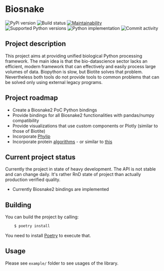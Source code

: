 # Biosnake

![PyPi version](https://img.shields.io/pypi/v/biosnake?style=flat-square)
![Build status](https://img.shields.io/github/workflow/status/covid-genomics/biosnake/Build?style=flat-square)
[![Maintainability](https://api.codeclimate.com/v1/badges/bb922f4c1b788ed1a6a4/maintainability)](https://codeclimate.com/github/covid-genomics/biosnake/maintainability)
![Supported Python versions](https://img.shields.io/pypi/pyversions/biosnake?style=flat-square)
![Python implementation](https://img.shields.io/pypi/implementation/biosnake?style=flat-square)
![Commit activity](https://img.shields.io/github/commit-activity/w/covid-genomics/biosnake?style=flat-square)

## Project description

This project aims at providing unified biological Python processing framework.
The main idea is that the bio-datascience sector lacks an efficient, modern framework that can effectively and easily process large volumes of data.
Biopython is slow, but Biotite solves that problem. Nevertheless both tools do not provide tools to common problems that can be solved only using external legacy programs.

## Project roadmap

- Create a Biosnake2 PoC Python bindings
- Provide bindings for all Biosnake2 functionalities with pandas/numpy compatibility
- Provide visualizations that use custom components or Plotly (similar to those of Biotite)
- Incorporate [Phylip](https://evolution.genetics.washington.edu/phylip/progs.data.prot.html)
- Incorporate protein [algorithms](https://www.ncbi.nlm.nih.gov/pmc/articles/PMC6394400/) - or similar to [this](https://pypi.org/project/seqfold/)

## Current project status

Currently the project in state of heavy development. The API is not stable and can change daily. It's rather RnD state of project than actually production verified quality.
* Currently Biosnake2 bindings are implemented

## Building

You can build the project by calling:
```bash
    $ poetry install
```
You need to install [Poetry](https://python-poetry.org/docs/#installation) to execute that.

## Usage

Please see `example/` folder to see usages of the library.
